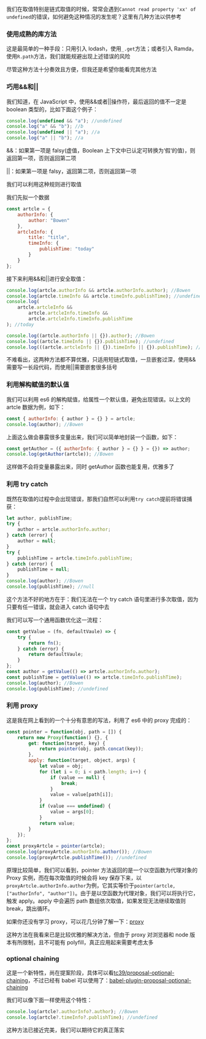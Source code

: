 我们在取值特别是链式取值的时候，常常会遇到`Cannot read property 'xx' of undefined`的错误，如何避免这种情况的发生呢？这里有几种方法以供参考

### 使用成熟的库方法

这是最简单的一种手段：只用引入 lodash，使用`_.get`方法；或者引入 Ramda，使用`R.path`方法，我们就能规避出现上述错误的风险

尽管这种方法十分奏效且方便，但我还是希望你能看完其他方法

### 巧用&&和||

我们知道，在 JavaScript 中，使用&&或者||操作符，最后返回的值不一定是 boolean 类型的，比如下面这个例子：

```js
console.log(undefined && "a"); //undefined
console.log("a" && "b"); //b
console.log(undefined || "a"); //a
console.log("a" || "b"); //a
```

&&：如果第一项是 falsy(虚值，Boolean 上下文中已认定可转换为‘假‘的值)，则返回第一项，否则返回第二项

||：如果第一项是 falsy，返回第二项，否则返回第一项

我们可以利用这种规则进行取值

我们先拟一个数据

```js
const artcle = {
	authorInfo: {
		author: "Bowen"
	},
	artcleInfo: {
		title: "title",
		timeInfo: {
			publishTime: "today"
		}
	}
};
```

接下来利用&&和||进行安全取值：

```js
console.log(artcle.authorInfo && artcle.authorInfo.author); //Bowen
console.log(artcle.timeInfo && artcle.timeInfo.publishTime); //undefined
console.log(
	artcle.artcleInfo &&
		artcle.artcleInfo.timeInfo &&
		artcle.artcleInfo.timeInfo.publishTime
); //today

console.log((artcle.authorInfo || {}).author); //Bowen
console.log((artcle.timeInfo || {}).publishTime); //undefined
console.log(((artcle.artcleInfo || {}).timeInfo || {}).publishTime); //today
```

不难看出，这两种方法都不算优雅，只适用短链式取值，一旦嵌套过深，使用&&需要写一长段代码，而使用||需要嵌套很多括号

### 利用解构赋值的默认值

我们可以利用 es6 的解构赋值，给属性一个默认值，避免出现错误。以上文的 artcle 数据为例，如下：

```js
const { authorInfo: { author } = {} } = artcle;
console.log(author); //Bowen
```

上面这么做会暴露很多变量出来，我们可以简单地封装一个函数，如下：

```js
const getAuthor = ({ authorInfo: { author } = {} } = {}) => author;
console.log(getAuthor(artcle)); //Bowen
```

这样做不会将变量暴露出来，同时 getAuthor 函数也能复用，优雅多了

### 利用 try catch

既然在取值的过程中会出现错误，那我们自然可以利用`try catch`提前将错误捕获：

```js
let author, publishTime;
try {
	author = artcle.authorInfo.author;
} catch (error) {
	author = null;
}
try {
	publishTime = artcle.timeInfo.publishTime;
} catch (error) {
	publishTime = null;
}
console.log(author); //Bowen
console.log(publishTime); //null
```

这个方法不好的地方在于：我们无法在一个 try catch 语句里进行多次取值，因为只要有任一错误，就会进入 catch 语句中去

我们可以写一个通用函数优化这一流程：

```js
const getValue = (fn, defaultVaule) => {
	try {
		return fn();
	} catch (error) {
		return defaultVaule;
	}
};
const author = getValue(() => artcle.authorInfo.author);
const publishTime = getValue(() => artcle.timeInfo.publishTime);
console.log(author); //Bowen
console.log(publishTime); //undefined
```

### 利用 proxy

这是我在网上看到的一个十分有意思的写法，利用了 es6 中的 proxy 完成的：

```js
const pointer = function(obj, path = []) {
	return new Proxy(function() {}, {
		get: function(target, key) {
			return pointer(obj, path.concat(key));
		},
		apply: function(target, object, args) {
			let value = obj;
			for (let i = 0; i < path.length; i++) {
				if (value == null) {
					break;
				}
				value = value[path[i]];
			}
			if (value === undefined) {
				value = args[0];
			}
			return value;
		}
	});
};
const proxyArtcle = pointer(artcle);
console.log(proxyArtcle.authorInfo.author()); //Bowen
console.log(proxyArtcle.publishTime()); //undefined
```

原理比较简单，我们可以看到，pointer 方法返回的是一个以空函数为代理对象的 Proxy 实例，而在每次取值的时候会将 key 保存下来，以`proxyArtcle.authorInfo.author`为例，它其实等价于`pointer(artcle, ["authorInfo", "author"])`。由于是以空函数为代理对象，我们可以将执行它，触发 apply。apply 中会遍历 path 数组依次取值，如果发现无法继续取值则 break，跳出循环。

如果你还没有学习 proxy，可以花几分钟了解一下：[proxy](http://es6.ruanyifeng.com/#docs/proxy)

这种方法在我看来已是比较优雅的解决方法，但由于 proxy 对浏览器和 node 版本有所限制，且不可能有 polyfill，真正应用起来需要考虑太多

### optional chaining

这是一个新特性，尚在提案阶段，具体可以看[tc39/proposal-optional-chaining](https://github.com/tc39/proposal-optional-chaining)，不过已经有 babel 可以使用了：[babel-plugin-proposal-optional-chaining](https://babeljs.io/docs/en/next/babel-plugin-proposal-optional-chaining)

我们可以像下面一样使用这个特性：

```js
console.log(artcle?.authorInfo?.author); //Bowen
console.log(artcle?.timeInfo?.publishTime); //undefined
```

这种方法已接近完美，我们可以期待它的真正落实
